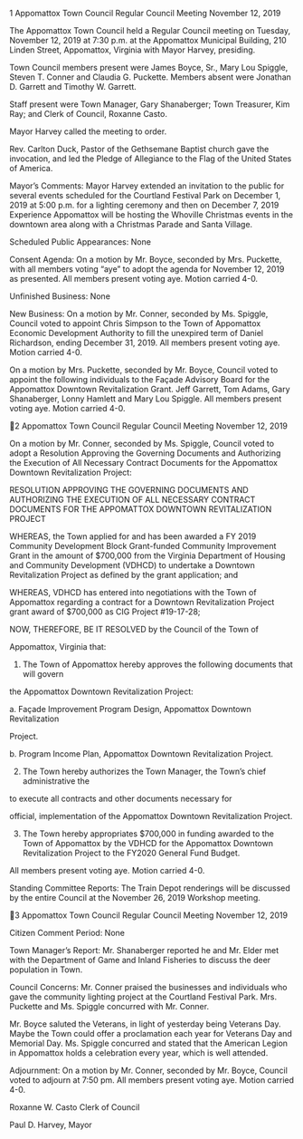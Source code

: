 1  Appomattox Town Council
Regular Council Meeting
November 12, 2019

The Appomattox Town Council held a Regular Council meeting on Tuesday, November 12,
2019 at 7:30 p.m. at the Appomattox Municipal Building, 210 Linden Street, Appomattox,
Virginia with Mayor Harvey, presiding.

Town Council members present were James Boyce, Sr., Mary Lou Spiggle, Steven T. Conner
and Claudia G. Puckette.  Members absent were Jonathan D. Garrett and Timothy W. Garrett.

Staff present were Town Manager, Gary Shanaberger; Town Treasurer, Kim Ray; and Clerk of
Council, Roxanne Casto.

Mayor Harvey called the meeting to order.

Rev. Carlton Duck, Pastor of the Gethsemane Baptist church gave the invocation, and led the
Pledge of Allegiance to the Flag of the United States of America.

Mayor’s Comments:
Mayor Harvey extended an invitation to the public for several events scheduled for the Courtland
Festival Park on December 1, 2019 at 5:00 p.m. for a lighting ceremony and then on December
7, 2019 Experience Appomattox will be hosting the Whoville Christmas events in the downtown
area along with a Christmas Parade and Santa Village.

Scheduled Public Appearances:
None

Consent Agenda:
On a motion by Mr. Boyce, seconded by Mrs. Puckette, with all members voting “aye” to adopt
the agenda for November 12, 2019 as presented.  All members present voting aye. Motion
carried 4-0.

Unfinished Business:
None

New Business:
On a motion by Mr. Conner, seconded by Ms. Spiggle, Council voted to appoint Chris Simpson
to the Town of Appomattox Economic Development Authority to fill the unexpired term of
Daniel Richardson, ending December 31, 2019.  All members present voting aye.  Motion
carried 4-0.

On a motion by Mrs. Puckette, seconded by Mr. Boyce, Council voted to appoint the following
individuals to the Façade Advisory Board for the Appomattox Downtown Revitalization Grant.
Jeff Garrett, Tom Adams, Gary Shanaberger, Lonny Hamlett and Mary Lou Spiggle.  All
members present voting aye.  Motion carried 4-0.

2  Appomattox Town Council
Regular Council Meeting
November 12, 2019

On a motion by Mr. Conner, seconded by Ms. Spiggle, Council voted to adopt a Resolution
Approving the Governing Documents and Authorizing the Execution of All Necessary Contract
Documents for the Appomattox Downtown Revitalization Project:

RESOLUTION APPROVING THE GOVERNING
DOCUMENTS AND AUTHORIZING THE EXECUTION OF
ALL NECESSARY CONTRACT DOCUMENTS FOR THE
APPOMATTOX DOWNTOWN REVITALIZATION PROJECT

WHEREAS,  the  Town  applied  for  and  has  been  awarded  a  FY  2019  Community
Development  Block  Grant-funded  Community  Improvement  Grant  in  the  amount  of  $700,000
from the Virginia Department of Housing and Community Development (VDHCD) to undertake
a Downtown Revitalization Project as defined by the grant application; and

WHEREAS,  VDHCD  has  entered  into  negotiations  with  the  Town  of  Appomattox
regarding  a  contract  for  a  Downtown  Revitalization  Project  grant  award  of  $700,000  as  CIG
Project #19-17-28;

NOW,  THEREFORE,  BE  IT  RESOLVED  by  the  Council  of  the  Town  of

Appomattox, Virginia that:

1.  The Town of Appomattox hereby approves the following documents that will govern

the Appomattox Downtown Revitalization Project:

a.  Façade Improvement Program Design, Appomattox Downtown Revitalization

Project.

b.  Program Income Plan, Appomattox Downtown Revitalization Project.

2.  The  Town  hereby  authorizes  the  Town  Manager,  the  Town’s  chief  administrative
the

to  execute  all  contracts  and  other  documents  necessary  for

official,
implementation of the Appomattox Downtown Revitalization Project.

3.  The  Town  hereby  appropriates  $700,000  in  funding  awarded  to  the  Town  of
Appomattox by the VDHCD for the Appomattox Downtown Revitalization Project to
the FY2020 General Fund Budget.

All members present voting aye.  Motion carried 4-0.

Standing Committee Reports:
The Train Depot renderings will be discussed by the entire Council at the November 26, 2019
Workshop meeting.

3  Appomattox Town Council
Regular Council Meeting
November 12, 2019

Citizen Comment Period:
None

Town Manager’s Report:
Mr. Shanaberger reported he and Mr. Elder met with the Department of Game and Inland
Fisheries to discuss the deer population in Town.

Council Concerns:
Mr. Conner praised the businesses and individuals who gave the community lighting project at
the Courtland Festival Park.  Mrs. Puckette and Ms. Spiggle concurred with Mr. Conner.

Mr. Boyce saluted the Veterans, in light of yesterday being Veterans Day.  Maybe the Town
could offer a proclamation each year for Veterans Day and Memorial Day.  Ms. Spiggle
concurred and stated that the American Legion in Appomattox holds a celebration every year,
which is well attended.

Adjournment:
On a motion by Mr. Conner, seconded by Mr. Boyce, Council voted to adjourn at 7:50 pm. All
members present voting aye. Motion carried 4-0.

Roxanne W. Casto
Clerk of Council

Paul D. Harvey, Mayor

